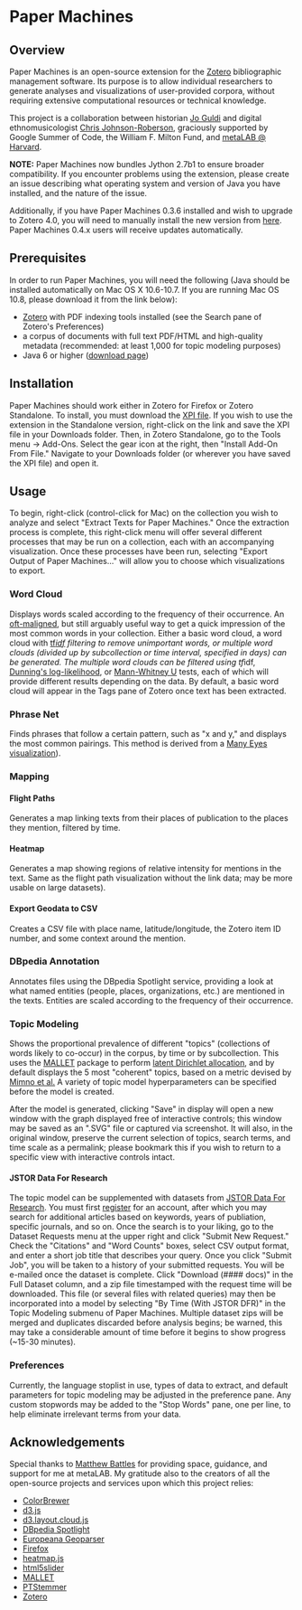 # Paper Machines

## Overview

Paper Machines is an open-source extension for the [Zotero](http://www.zotero.org/) bibliographic management software. Its purpose is to allow individual researchers to generate analyses and visualizations of user-provided corpora, without requiring extensive computational resources or technical knowledge.

This project is a collaboration between historian [Jo Guldi](http://www.joguldi.com) and digital ethnomusicologist [Chris Johnson-Roberson](http://www.chrisjr.org), graciously supported by Google Summer of Code, the William F. Milton Fund, and [metaLAB @ Harvard](http://metalab.harvard.edu/).

**NOTE:** Paper Machines now bundles Jython 2.7b1 to ensure broader compatibility. If you encounter problems using the extension, please create an issue describing what operating system and version of Java you have installed, and the nature of the issue.

Additionally, if you have Paper Machines 0.3.6 installed and wish to upgrade to Zotero 4.0, you will need to manually install the new version from <a href="http://www.papermachines.org/download/papermachines-0.4.9.xpi">here</a>. Paper Machines 0.4.x users will receive updates automatically.

## Prerequisites

In order to run Paper Machines, you will need the following (Java should be installed automatically on Mac OS X 10.6-10.7. If you are running Mac OS 10.8, please download it from the link below):

* [Zotero](http://www.zotero.org/) with PDF indexing tools installed (see the Search pane of Zotero's Preferences)
* a corpus of documents with full text PDF/HTML and high-quality metadata (recommended: at least 1,000 for topic modeling purposes)
* Java 6 or higher ([download page](http://java.com/en/download/index.jsp))

## Installation
Paper Machines should work either in Zotero for Firefox or Zotero Standalone. To install, you must download the <a href="http://www.papermachines.org/download/papermachines-0.4.9.xpi">XPI file</a>. If you wish to use the extension in the Standalone version, right-click on the link and save the XPI file in your Downloads folder. Then, in Zotero Standalone, go to the Tools menu -> Add-Ons. Select the gear icon at the right, then "Install Add-On From File." Navigate to your Downloads folder (or wherever you have saved the XPI file) and open it.

## Usage
To begin, right-click (control-click for Mac) on the collection you wish to analyze and select "Extract Texts for Paper Machines." Once the extraction process is complete, this right-click menu will offer several different processes that may be run on a collection, each with an accompanying visualization. Once these processes have been run, selecting "Export Output of Paper Machines..." will allow you to choose which visualizations to export.

### Word Cloud
Displays words scaled according to the frequency of their occurrence. An [oft-maligned](http://www.niemanlab.org/2011/10/word-clouds-considered-harmful/), but still arguably useful way to get a quick impression of the most common words in your collection. Either a basic word cloud, a word cloud with <a href="http://en.wikipedia.org/wiki/Tf*idf">tf*idf</a> filtering to remove unimportant words, or multiple word clouds (divided up by subcollection or time interval, specified in days) can be generated. The multiple word clouds can be filtered using tf*idf, [Dunning's log-likelihood](http://wordhoard.northwestern.edu/userman/analysis-comparewords.html#loglike), or [Mann-Whitney U](http://tedunderwood.wordpress.com/2011/11/09/identifying-the-terms-that-characterize-an-author-or-genre-why-dunnings-may-not-be-the-best-method/) tests, each of which will provide different results depending on the data. By default, a basic word cloud will appear in the Tags pane of Zotero once text has been extracted.

### Phrase Net
Finds phrases that follow a certain pattern, such as "x and y," and displays the most common pairings. This method is derived from a [Many Eyes visualization](http://www-958.ibm.com/software/data/cognos/manyeyes/page/Phrase_Net.html)).

### Mapping
#### Flight Paths
Generates a map linking texts from their places of publication to the places they mention, filtered by time.

#### Heatmap
Generates a map showing regions of relative intensity for mentions in the text. Same as the flight path visualization without the link data; may be more usable on large datasets).

#### Export Geodata to CSV
Creates a CSV file with place name, latitude/longitude, the Zotero item ID number, and some context around the mention.

### DBpedia Annotation
Annotates files using the DBpedia Spotlight service, providing a look at what named entities (people, places, organizations, etc.) are mentioned in the texts. Entities are scaled according to the frequency of their occurrence.

### Topic Modeling
Shows the proportional prevalence of different "topics" (collections of words likely to co-occur) in the corpus, by time or by subcollection. This uses the [MALLET](http://mallet.cs.umass.edu) package to perform [latent Dirichlet allocation](http://en.wikipedia.org/wiki/Latent_Dirichlet_allocation), and by default displays the 5 most "coherent" topics, based on a metric devised by [Mimno et al.](http://www.cs.princeton.edu/~mimno/papers/mimno-semantic-emnlp.pdf) A variety of topic model hyperparameters can be specified before the model is created.

After the model is generated, clicking "Save" in display will open a new window with the graph displayed free of interactive controls; this window may be saved as an ".SVG" file or captured via screenshot. It will also, in the original window, preserve the current selection of topics, search terms, and time scale as a permalink; please bookmark this if you wish to return to a specific view with interactive controls intact.

#### JSTOR Data For Research
The topic model can be supplemented with datasets from [JSTOR Data For Research](http://dfr.jstor.org/). You must first [register](http://dfr.jstor.org/accounts/register/) for an account, after which you may search for additional articles based on keywords, years of publiation, specific journals, and so on. Once the search is to your liking, go to the Dataset Requests menu at the upper right and click "Submit New Request." Check the "Citations" and "Word Counts" boxes, select CSV output format, and enter a short job title that describes your query. Once you click "Submit Job", you will be taken to a history of your submitted requests. You will be e-mailed once the dataset is complete. Click "Download (#### docs)" in the Full Dataset column, and a zip file timestamped with the request time will be downloaded. This file (or several files with related queries) may then be incorporated into a model by selecting "By Time (With JSTOR DFR)" in the Topic Modeling submenu of Paper Machines. Multiple dataset zips will be merged and duplicates discarded before analysis begins; be warned, this may take a considerable amount of time before it begins to show progress (~15-30 minutes).

### Preferences

Currently, the language stoplist in use, types of data to extract, and default parameters for topic modeling may be adjusted in the preference pane. Any custom stopwords may be added to the "Stop Words" pane, one per line, to help eliminate irrelevant terms from your data.

## Acknowledgements
Special thanks to [Matthew Battles](http://metalab.harvard.edu/people/) for providing space, guidance, and support for me at metaLAB. My gratitude also to the creators of all the open-source projects and services upon which this project relies:

* [ColorBrewer](http://colorbrewer2.org/)
* [d3.js](http://d3js.org/)
* [d3.layout.cloud.js](https://github.com/jasondavies/d3-cloud)
* [DBpedia Spotlight](https://github.com/dbpedia-spotlight/dbpedia-spotlight)
* [Europeana Geoparser](http://europeana-geo.isti.cnr.it/geoparser/geoparsing)
* [Firefox](http://www.firefox.com/)
* [heatmap.js](https://github.com/pa7/heatmap.js)
* [html5slider](https://github.com/fryn/html5slider)
* [MALLET](http://mallet.cs.umass.edu)
* [PTStemmer](http://code.google.com/p/ptstemmer/)
* [Zotero](http://www.zotero.org/)
